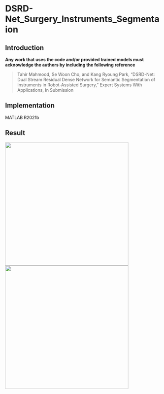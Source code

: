 # DSRD-Net_Surgery_Instruments_Segmentaion
## Introduction

**Any work that uses the code and/or provided trained models must acknowledge the authors by including the following reference**
> Tahir Mahmood, Se Woon Cho, and Kang Ryoung Park, “DSRD-Net: Dual Stream Residual Dense Network for Semantic Segmentation of Instruments in Robot-Assisted Surgery,” Expert Systems With Applications, In Submission

## Implementation

MATLAB R2021b

## Result

<img src="https://github.com/tahirjhan/DSRD-Net_Surgery_Instruments_Segmentaion/blob/main/image_1.png" width="400" />
<img src="https://github.com/tahirjhan/DSRD-Net_Surgery_Instruments_Segmentaion/blob/main/image_2.png" width="400" />

